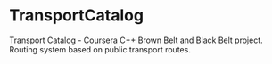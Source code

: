 # TransportCatalog
Transport Catalog - Coursera C++ Brown Belt and Black Belt project.
Routing system based on public transport routes.
